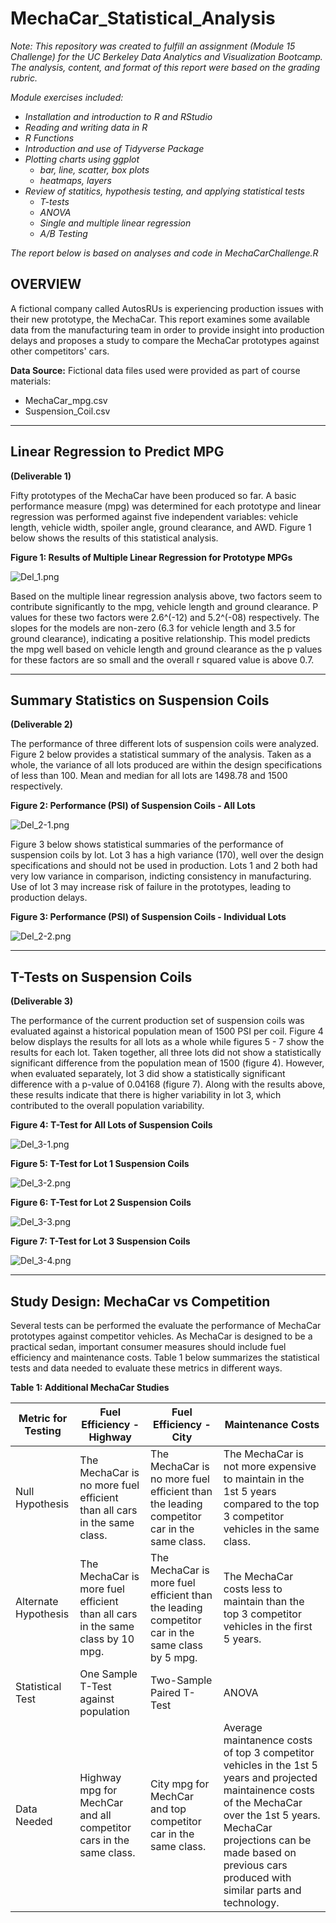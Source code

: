 # MechaCar_Statistical_Analysis

*Note: This repository was created to fulfill an assignment (Module 15 Challenge) for the UC Berkeley Data Analytics and Visualization Bootcamp. The analysis, content, and format of this report were based on the grading rubric.*

*Module exercises included:*
- *Installation and introduction to R and RStudio*
- *Reading and writing data in R*
- *R Functions*
- *Introduction and use of Tidyverse Package*
- *Plotting charts using ggplot*
  - *bar, line, scatter, box plots*
  - *heatmaps, layers*
- *Review of statitics, hypothesis testing, and applying statistical tests*
  - *T-tests*
  - *ANOVA*
  - *Single and multiple linear regression*
  - *A/B Testing*

*The report below is based on analyses and code in MechaCarChallenge.R*


## OVERVIEW
A fictional company called AutosRUs is experiencing production issues with their new prototype, the MechaCar. This report examines some available data from the manufacturing team in order to provide insight into production delays and proposes a study to compare the MechaCar prototypes against other competitors' cars. 

**Data Source:**
Fictional data files used were provided as part of course materials:
- MechaCar_mpg.csv
- Suspension_Coil.csv

---
## Linear Regression to Predict MPG
**(Deliverable 1)**


Fifty prototypes of the MechaCar have been produced so far. A basic performance measure (mpg) was determined for each prototype and linear regression was performed against five independent variables: vehicle length, vehicle width, spoiler angle, ground clearance, and AWD. Figure 1 below shows the results of this statistical analysis. 

**Figure 1: Results of Multiple Linear Regression for Prototype MPGs**

![Del_1.png](/Images/Del_1.png)

Based on the multiple linear regression analysis above, two factors seem to contribute significantly to the mpg, vehicle length and ground clearance. P values for these two factors were 2.6^(-12) and 5.2^(-08) respectively. The slopes for the models are non-zero (6.3 for vehicle length and 3.5 for ground clearance), indicating a positive relationship. This model predicts the mpg well based on vehicle length and ground clearance as the p values for these factors are so small and the overall r squared value is above 0.7.


---
## Summary Statistics on Suspension Coils
**(Deliverable 2)**


The performance of three different lots of suspension coils were analyzed. Figure 2 below provides a statistical summary of the analysis. Taken as a whole, the variance of all lots produced are within the design specifications of less than 100. Mean and median for all lots are 1498.78 and 1500 respectively.

**Figure 2: Performance (PSI) of Suspension Coils - All Lots**

![Del_2-1.png](/Images/Del_2-1.png)


Figure 3 below shows statistical summaries of the performance of suspension coils by lot. Lot 3 has a high variance (170), well over the design specifications and should not be used in production. Lots 1 and 2 both had very low variance in comparison, indicting consistency in manufacturing. Use of lot 3 may increase risk of failure in the prototypes, leading to production delays.

**Figure 3: Performance (PSI) of Suspension Coils - Individual Lots**

![Del_2-2.png](/Images/Del_2-2.png)


---
## T-Tests on Suspension Coils
**(Deliverable 3)**

The performance of the current production set of suspension coils was evaluated against a historical population mean of 1500 PSI per coil. Figure 4 below displays the results for all lots as a whole while figures 5 - 7 show the results for each lot. Taken together, all three lots did not show a statistically significant difference from the population mean of 1500 (figure 4). However, when evaluated separately, lot 3 did show a statistically significant difference with a p-value of 0.04168 (figure 7). Along with the results above, these results indicate that there is higher variability in lot 3, which contributed to the overall population variability.



**Figure 4: T-Test for All Lots of Suspension Coils**

![Del_3-1.png](/Images/Del_3-1.png)

**Figure 5: T-Test for Lot 1 Suspension Coils**

![Del_3-2.png](/Images/Del_3-2.png)

**Figure 6: T-Test for Lot 2 Suspension Coils**

![Del_3-3.png](/Images/Del_3-3.png)

**Figure 7: T-Test for Lot 3 Suspension Coils**

![Del_3-4.png](/Images/Del_3-4.png)


---
## Study Design: MechaCar vs Competition

Several tests can be performed the evaluate the performance of MechaCar prototypes against competitor vehicles. As MechaCar is designed to be a practical sedan, important consumer measures should include fuel efficiency and maintenance costs. Table 1 below summarizes the statistical tests and data needed to evaluate these metrics in different ways.

**Table 1: Additional MechaCar Studies**

|Metric for Testing| Fuel Efficiency - Highway | Fuel Efficiency - City | Maintenance Costs |
|---|---|---|---|
|Null Hypothesis|The MechaCar is no more fuel efficient than all cars in the same class.|The MechaCar is no more fuel efficient than the leading competitor car in the same class.|The MechaCar is not more expensive to maintain in the 1st 5 years compared to the top 3 competitor vehicles in the same class.|
|Alternate Hypothesis|The MechaCar is more fuel efficient than all cars in the same class by 10 mpg.|The MechaCar is more fuel efficient than the leading competitor car in the same class by 5 mpg.| The MechaCar costs less to maintain than the top 3 competitor vehicles in the first 5 years.|
|Statistical Test|One Sample T-Test against population|Two-Sample Paired T-Test|ANOVA|
|Data Needed|Highway mpg for MechCar and all competitor cars in the same class.|City mpg for MechCar and top competitor car in the same class.|Average maintanence costs of top 3 competitor vehicles in the 1st 5 years and projected maintainence costs of the MechaCar over the 1st 5 years. MechaCar projections can be made based on previous cars produced with similar parts and technology.|


